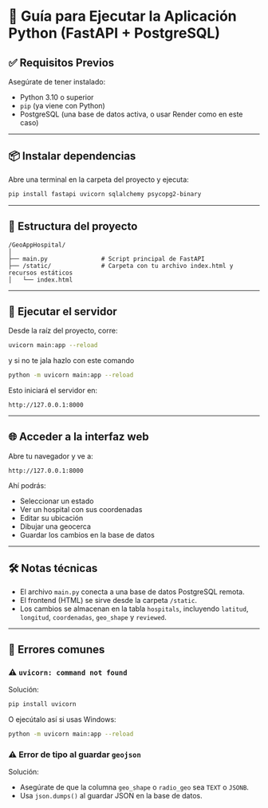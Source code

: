 
# 🐍 Guía para Ejecutar la Aplicación Python (FastAPI + PostgreSQL)

## ✅ Requisitos Previos

Asegúrate de tener instalado:

- Python 3.10 o superior
- `pip` (ya viene con Python)
- PostgreSQL (una base de datos activa, o usar Render como en este caso)

---

## 📦 Instalar dependencias

Abre una terminal en la carpeta del proyecto y ejecuta:

```bash
pip install fastapi uvicorn sqlalchemy psycopg2-binary
```

---

## 📁 Estructura del proyecto

```
/GeoAppHospital/
│
├── main.py               # Script principal de FastAPI
├── /static/              # Carpeta con tu archivo index.html y recursos estáticos
│   └── index.html
```

---

## 🚀 Ejecutar el servidor

Desde la raíz del proyecto, corre:

```bash
uvicorn main:app --reload
```

y si no te jala hazlo con este comando

```bash
python -m uvicorn main:app --reload

```

Esto iniciará el servidor en:

```
http://127.0.0.1:8000
```

---

## 🌐 Acceder a la interfaz web

Abre tu navegador y ve a:

```
http://127.0.0.1:8000
```

Ahí podrás:

- Seleccionar un estado
- Ver un hospital con sus coordenadas
- Editar su ubicación
- Dibujar una geocerca
- Guardar los cambios en la base de datos

---

## 🛠 Notas técnicas

- El archivo `main.py` conecta a una base de datos PostgreSQL remota.
- El frontend (HTML) se sirve desde la carpeta `/static`.
- Los cambios se almacenan en la tabla `hospitals`, incluyendo `latitud`, `longitud`, `coordenadas`, `geo_shape` y `reviewed`.

---

## 🧯 Errores comunes

### ⚠️ `uvicorn: command not found`

Solución:

```bash
pip install uvicorn
```

O ejecútalo así si usas Windows:

```bash
python -m uvicorn main:app --reload
```

### ⚠️ Error de tipo al guardar `geojson`

Solución:
- Asegúrate de que la columna `geo_shape` o `radio_geo` sea `TEXT` o `JSONB`.
- Usa `json.dumps()` al guardar JSON en la base de datos.
